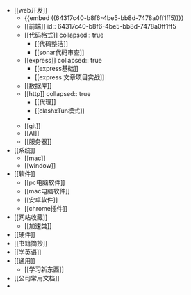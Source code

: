 - [[web开发]]
	- {{embed ((64317c40-b8f6-4be5-bb8d-7478a0ff1ff5))}}
	- [[前端]]
	  id:: 64317c40-b8f6-4be5-bb8d-7478a0ff1ff5
	- [[代码格式]]
	  collapsed:: true
		- [[代码整洁]]
		- [[sonar代码审查]]
	- [[express]]
	  collapsed:: true
		- [[express基础]]
		- [[express 文章项目实战]]
	- [[数据库]]
	- [[http]]
	  collapsed:: true
		- [[代理]]
		- [[clashxTun模式]]
		-
	- [[git]]
	- [[AI]]
	- [[服务器]]
- [[系统]]
	- [[mac]]
	- [[window]]
- [[软件]]
	- [[pc电脑软件]]
	- [[mac电脑软件]]
	- [[安卓软件]]
	- [[chrome插件]]
- [[网站收藏]]
	- [[加速类]]
- [[硬件]]
- [[书籍摘抄]]
- [[学英语]]
- [[通用]]
	- [[学习新东西]]
- [[公司常用文档]]
-